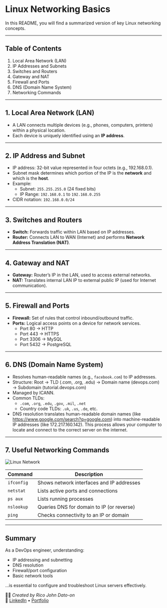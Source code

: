 # Linux Networking Basics

In this README, you will find a summarized version of key Linux networking concepts.

---

## Table of Contents

1. Local Area Network (LAN)
2. IP Addresses and Subnets
3. Switches and Routers
4. Gateway and NAT
5. Firewall and Ports
6. DNS (Domain Name System)
7. Networking Commands

---

## 1. Local Area Network (LAN)

- A LAN connects multiple devices (e.g., phones, computers, printers) within a physical location.
- Each device is uniquely identified using an **IP address**.

---

## 2. IP Address and Subnet

- IP address: 32-bit value represented in four octets (e.g., 192.168.0.1).
- Subnet mask determines which portion of the IP is the **network** and which is the **host**.
- Example:
  - Subnet: `255.255.255.0` (24 fixed bits)
  - IP Range: `192.168.0.1` to `192.168.0.255`
- CIDR notation: `192.168.0.0/24`

---

## 3. Switches and Routers

- **Switch:** Forwards traffic within LAN based on IP addresses.
- **Router:** Connects LAN to WAN (Internet) and performs **Network Address Translation (NAT)**.

---

## 4. Gateway and NAT

- **Gateway:** Router’s IP in the LAN, used to access external networks.
- **NAT:** Translates internal LAN IP to external public IP (used for Internet communication).

---

## 5. Firewall and Ports

- **Firewall:** Set of rules that control inbound/outbound traffic.
- **Ports:** Logical access points on a device for network services.
  - Port 80 → HTTP
  - Port 443 → HTTPS
  - Port 3306 → MySQL
  - Port 5432 → PostgreSQL

---

## 6. DNS (Domain Name System)

- Resolves human-readable names (e.g., `facebook.com`) to IP addresses.
- Structure: Root → TLD (.com, .org, .edu) → Domain name (devops.com) → Subdomain (tutorial.devops.com)
- Managed by ICANN.
- Common TLDs:
  - `.com`, `.org`, `.edu`, `.gov`, `.mil`, `.net`
  - Country code TLDs: `.uk`, `.us`, `.de`, etc.
- DNS resolution translates human-readable domain names (like https://www.google.com/search?q=google.com) into machine-readable IP addresses (like 172.217.160.142). This process allows your computer to locate and connect to the correct server on the internet.

---

## 7. Useful Networking Commands

![Linux Network](Images/networking.gif)

| Command    | Description                               |
| ---------- | ----------------------------------------- |
| `ifconfig` | Shows network interfaces and IP addresses |
| `netstat`  | Lists active ports and connections        |
| `ps aux`   | Lists running processes                   |
| `nslookup` | Queries DNS for domain to IP (or reverse) |
| `ping`     | Checks connectivity to an IP or domain    |

---

## Summary

As a DevOps engineer, understanding:

- IP addressing and subnetting
- DNS resolution
- Firewall/port configuration
- Basic network tools

...is essential to configure and troubleshoot Linux servers effectively.

🧑‍💻 _Created by Rico John Dato-on_  
🔗 [LinkedIn](https://www.linkedin.com/in/rico-john-dato-on) • [Portfolio](https://ricodatoon.netlify.app)

